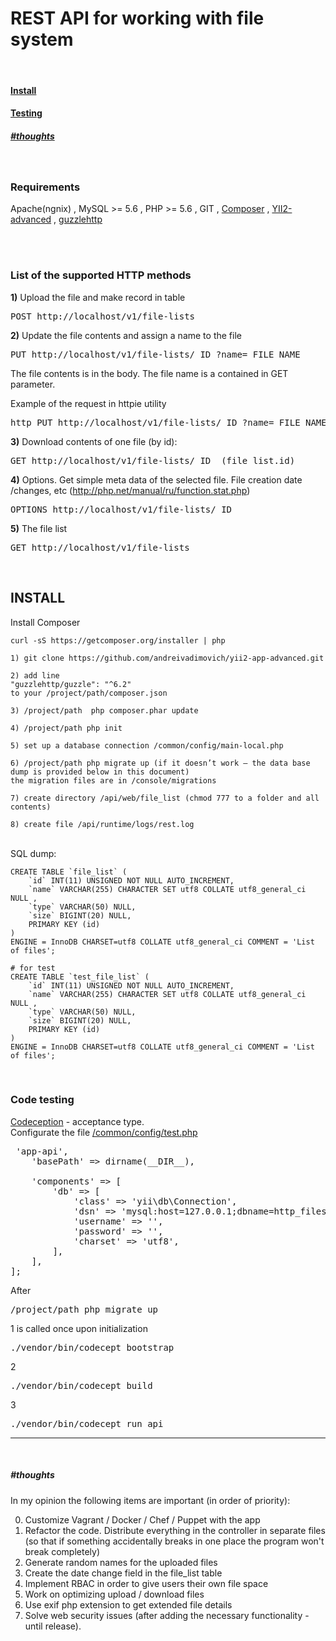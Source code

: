 <h1>REST API for working with file system</h1>

<br />
<h4><a href="https://github.com/andreivadimovich/yii2-app-advanced/tree/master/api#install-1">Install</a></h4>
<h4><a href="https://github.com/andreivadimovich/yii2-app-advanced/tree/master/api#testing-1">Testing</a></h4>

<h5>
<a href="https://github.com/andreivadimovich/yii2-app-advanced/tree/master/api#thoughts-1">#thoughts</a>
</h5>
<br />

<h3>Requirements</h3>
Apache(ngnix) , MySQL >= 5.6 , PHP >= 5.6 , GIT , <a href="https://getcomposer.org/download">Composer</a> , <a href="https://github.com/yiisoft/yii2-app-advanced">YII2-advanced</a> , <a href="http://guzzlephp.org/">guzzlehttp</a>

<br /><br />
<h3>List of the supported HTTP methods</h3>

<b>1)</b> Upload the file and make record in table
<pre>
POST http://localhost/v1/file-lists
</pre>

<b>2)</b> Update the file contents and assign a name to the file
<pre>
PUT http://localhost/v1/file-lists/_ID_?name=_FILE_NAME_
</pre>
The file contents is in the body. The file name is a contained in GET parameter.

Example of the request in httpie utility
<pre>
http PUT http://localhost/v1/file-lists/_ID_?name=_FILE_NAME_ < '/file/path'
</pre>

<b>3)</b> Download contents of one file (by id):
<pre>
GET http://localhost/v1/file-lists/_ID_ (file_list.id)
</pre>

<b>4)</b> Options. Get simple meta data of the selected file. File creation date /changes, etc
(http://php.net/manual/ru/function.stat.php)
<pre>
OPTIONS http://localhost/v1/file-lists/_ID_
</pre>

<b>5)</b> The file list
<pre>
GET http://localhost/v1/file-lists
</pre>

<br />
<h2>INSTALL</h2>

Install Composer 
```
curl -sS https://getcomposer.org/installer | php
```

```
1) git clone https://github.com/andreivadimovich/yii2-app-advanced.git

2) add line 
"guzzlehttp/guzzle": "^6.2"
to your /project/path/composer.json 

3) /project/path  php composer.phar update 

4) /project/path php init 

5) set up a database connection /common/config/main-local.php 

6) /project/path php migrate up (if it doesn’t work – the data base dump is provided below in this document) 
the migration files are in /console/migrations

7) create directory /api/web/file_list (chmod 777 to a folder and all contents)

8) create file /api/runtime/logs/rest.log
```

<br />
SQL dump:

```
CREATE TABLE `file_list` (
	`id` INT(11) UNSIGNED NOT NULL AUTO_INCREMENT, 
	`name` VARCHAR(255) CHARACTER SET utf8 COLLATE utf8_general_ci NULL , 
	`type` VARCHAR(50) NULL,
	`size` BIGINT(20) NULL,
	PRIMARY KEY (id)
) 
ENGINE = InnoDB CHARSET=utf8 COLLATE utf8_general_ci COMMENT = 'List of files';

# for test
CREATE TABLE `test_file_list` (
	`id` INT(11) UNSIGNED NOT NULL AUTO_INCREMENT, 
	`name` VARCHAR(255) CHARACTER SET utf8 COLLATE utf8_general_ci NULL , 
	`type` VARCHAR(50) NULL,
	`size` BIGINT(20) NULL,
	PRIMARY KEY (id)
) 
ENGINE = InnoDB CHARSET=utf8 COLLATE utf8_general_ci COMMENT = 'List of files';
```

<br />
<h3>Code testing</h3>

<a href="https://codeception.com/">Codeception</a> - acceptance type.<br />
Configurate the file <u>/common/config/test.php</u>
<pre>
<?php
return [
    'id' => 'app-api',
    'basePath' => dirname(__DIR__),

    'components' => [
        'db' => [
            'class' => 'yii\db\Connection',
            'dsn' => 'mysql:host=127.0.0.1;dbname=http_files_test',
            'username' => '',
            'password' => '',
            'charset' => 'utf8',
        ],
    ],
];
</pre>

After 
<pre>
/project/path php migrate up
</pre>

1 is called once upon initialization
<pre>
./vendor/bin/codecept bootstrap
</pre>


2
<pre>
./vendor/bin/codecept build
</pre>

3
<pre>
./vendor/bin/codecept run api
</pre>



<hr />
<br />
<i><h5>#thoughts</h5></i>

In my opinion the following items are important (in order of priority): 

0) Customize Vagrant / Docker / Chef / Puppet with the app
1) Refactor the code. Distribute everything in the controller in separate files (so that if something accidentally breaks in one place the program won't break completely)
2) Generate random names for the uploaded files
3) Create the date change field in the file_list table
4) Implement RBAC in order to give users their own file space
5) Work on optimizing upload / download files
6) Use exif php extension to get extended file details
7) Solve web security issues (after adding the necessary functionality - until release).


